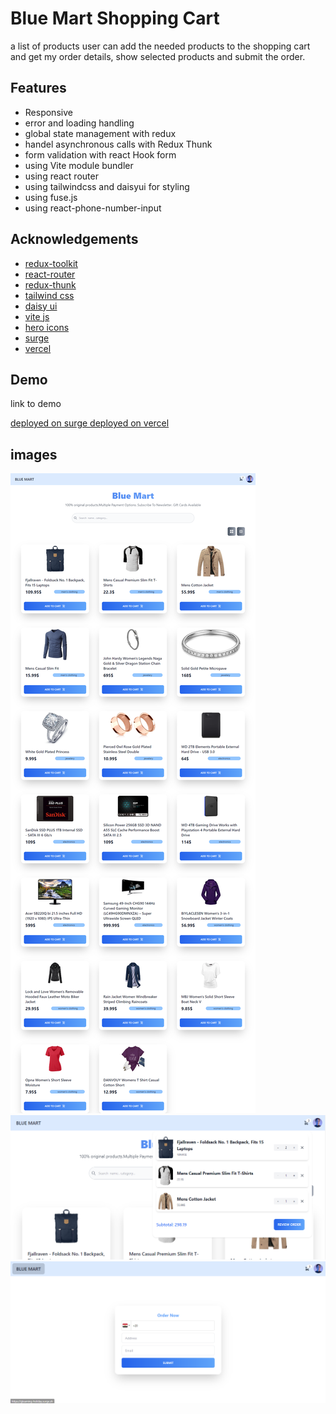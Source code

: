 # Blue Mart Shopping Cart  
a list of products user can add the needed products to
the shopping cart and get my order details, show selected products and submit the
order.

## Features

- Responsive
- error and loading handling 
- global state management with redux
- handel asynchronous calls with Redux Thunk 
- form validation with  react Hook form
- using Vite  module bundler
- using react router
- using tailwindcss and daisyui  for styling
- using fuse.js
- using react-phone-number-input






## Acknowledgements
 - [redux-toolkit](https://redux-toolkit.js.org/)
 - [react-router](https://reactrouter.com/en/main)
 - [redux-thunk](https://redux.js.org/usage/writing-logic-thunks)
 - [tailwind css](https://tailwindcss.com/)
 - [daisy ui](https://daisyui.com/)
 - [vite js](https://vitejs.dev/)
 - [hero icons](https://heroicons.com/)
 - [surge](https://surge.sh/)
 - [vercel](https://vercel.com)
  

## Demo

 link to demo

[deployed on  surge ](https://gleaming-holiday.surge.sh/)
[deployed on  vercel ](https://blue-mart.vercel.app/)

## images

![img1](img1.png?raw=true "Title")
![img2](img2.png?raw=true "Title")
![img3](img3.png?raw=true "Title")
